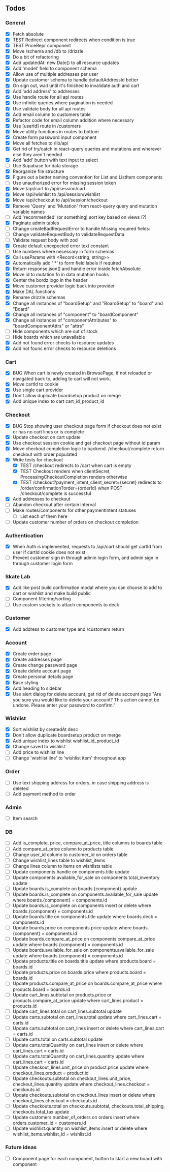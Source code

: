 ## Todos

### General

-   [x] Fetch absolute
-   [x] TEST Redirect component redirects when condition is true
-   [x] TEST PriceRepr component
-   [x] Move /schema and /db to /drizzle
-   [x] Do a bit of refactoring
-   [x] Add updatedAt: new Date() to all resource updates
-   [x] Add 'model' field to component schema
-   [x] Allow use of multiple addresses per user
-   [x] Update customer schema to handle defaultAddressId better
-   [x] On sign out, wait until it's finished to invalidate auth and cart
-   [x] Add 'add address' to addresses
-   [x] Use handle route for all api routes
-   [x] Use infinite queries where pagination is needed
-   [x] Use validate body for all api routes
-   [x] Add email column to customers table
-   [x] Refactor code for email column addition where necessary
-   [x] Use [userId] route in /customers
-   [x] Move utility functions in routes to bottom
-   [x] Create form password input component
-   [x] Move all fetches to /lib/api
-   [x] Get rid of try/catch in react-query queries and mutations and wherever else they aren't needed
-   [x] Add 'add' button with text input to select
-   [ ] Use Supabase for data storage
-   [x] Reorganize file structure
-   [x] Figure out a better naming convention for List and ListItem components
-   [ ] Use unauthorized error for missing session token
-   [x] Move /api/cart to /api/session/cart
-   [x] Move /api/wishlist to /api/session/wishlist
-   [x] Move /api/checkout to /api/session/checkout
-   [x] Remove 'Query' and 'Mutation' from react-query query and mutation variable names
-   [ ] Add 'recommended' (or something) sort key based on views (?)
-   [x] Paginate admin tables
-   [ ] Change createBadRequestError to handle Missing required fields:
-   [ ] Change validateRequestBody to validateRequestData
-   [ ] Validate request body with zod
-   [x] Create default unexpected error text constant
-   [ ] Use numbers where necessary in form schemas
-   [x] Call useParams with <Record<string, string>>
-   [x] Automatically add ' \*' to form field labels if required
-   [x] Return response.json() and handle error inside fetchAbsolute
-   [x] Move id to mutation fn in data mutation hooks
-   [x] Center the bordz logo in the header
-   [x] Move customer provider logic back into provider
-   [x] Make DAL functions
-   [x] Rename drizzle schemas
-   [x] Change all instances of "boardSetup" and "BoardSetup" to "board" and "Board"
-   [x] Change all instances of "component" to "boardComponent"
-   [x] Change all instances of "componentAttributes" to "boardComponentAttrs" or "attrs"
-   [ ] Hide components which are out of stock
-   [ ] Hide boards which are unavailable
-   [x] Add not found error checks to resource updates
-   [x] Add not founc error checks to resource deletions

### Cart

-   [x] BUG When cart is newly created in BrowsePage, if not reloaded or navigated back to, adding to cart will not work.
-   [x] Move cartId to cookie
-   [x] Use single cart provider
-   [x] Don't allow duplicate boardsetup product on merge
-   [x] Add unique index to cart cart_id_product_id

### Checkout

-   [x] BUG Stop showing user checkout page form if checkout does not exist or has no cart lines or is complete
-   [x] Update checkout on cart update
-   [x] Use checkout session cookie and get checkout page without id param
-   [x] Move checkout completion logic to backend. /checkout/complete return checkout with order populated
-   [x] Write tests for checkout
    -   [x] TEST /checkout redirects to /cart when cart is empty
    -   [x] TEST Checkout renders when clientSecret, ProcessingCheckoutCompletion renders otherwise
    -   [x] TEST /checkout?payment_intent_client_secret={secret} redirects to /order/confirmation?order={orderId} when POST /checkout/complete is successful
-   [x] Add addresses to checkout
-   [ ] Abandon checkout after certain interval
-   [ ] Make routes/components for other paymentIntent statuses
    -   [ ] List each of them here
-   [ ] Update customer number of orders on checkout completion

### Authentication

-   [x] When Auth is implemented, requests to /api/cart should get cartId from user if cartId cookie does not exist
-   [ ] Prevent customer sign in through admin login form, and admin sign in through customer login form

### Skate Lab

-   [x] Add like post build confirmation modal where you can choose to add to cart or wishlist and make build public
-   [ ] Component filtering/sorting
-   [ ] Use custom sockets to attach components to deck

### Customer

-   [x] Add address to customer type and /customers return

### Account

-   [x] Create order page
-   [x] Create addresses page
-   [x] Create change password page
-   [x] Create delete account page
-   [x] Create personal details page
-   [x] Base styling
-   [x] Add heading to sidebar
-   [x] Use alert dialog for delete account, get rid of delete account page "Are you sure you would like to delete your account? This action cannot be undone. Please enter your password to confirm."

### Wishlist

-   [x] Sort wishlist by createdAt desc
-   [x] Don't allow duplicate boardsetup product on merge
-   [x] Add unique index to wishlist wishlist_id_product_id
-   [x] Change saved to wishlist
-   [ ] Add price to wishlist line
-   [ ] Change 'wishlist line' to 'wishlist item' throughout app

### Order

-   [ ] Use text shipping address for orders, in case shipping address is deleted
-   [ ] Add payment method to order

### Admin

-   [ ] Item search

### DB

-   [ ] Add is_complete, price, compare_at_price, title columns to boards table
-   [ ] Add compare_at_price column to products table
-   [ ] Change user_id column to customer_id on orders table
-   [ ] Change wishlist_lines table to wishlist_items
-   [ ] Change lines column to items on wishlists table
-   [ ] Update components.handle on components.title update
-   [ ] Update components.available_for_sale on components.total_inventory update
-   [ ] Update boards.is_complete on boards.{component} update
-   [ ] Update boards.is_complete on components.available_for_sale update where boards.{component} = components.id
-   [ ] Update boards.is_complete on components insert or delete where boards.{component} = components.id
-   [ ] Update boards.title on components.title update where boards.deck = components.id
-   [ ] Update boards.price on components.price update where boards.{component} = components.id
-   [ ] Update boards.compare_at_price on components.compare_at_price update where boards.{component} = components.id
-   [ ] Update boards.available_for_sale on components.available_for_sale update where boards.{component} = components.id
-   [ ] Update products.title on boards.title update where products.board = boards.id
-   [ ] Update products.price on boards.price where products.board = boards.id
-   [ ] Update products.compare_at_price on boards.compare_at_price where products.board = boards.id
-   [ ] Update cart_lines.subtotal on products.price or products.compare_at_price update where cart_lines.product = products.id
-   [ ] Update cart_lines.total on cart_lines.subtotal update
-   [ ] Update carts.subtotal on cart_lines.total update where cart_lines.cart = carts.id
-   [ ] Update carts.subtotal on cart_lines insert or delete where cart_lines.cart = carts.id
-   [ ] Update carts.total on carts.subtotal update
-   [ ] Update carts.totalQuantity on cart_lines insert or delete where cart_lines.cart = carts.id
-   [ ] Update carts.totalQuantity on cart_lines.quantity update where cart_lines.cart = carts.id
-   [ ] Update checkout_lines.unit_price on product.price update where checkout_lines.product = product.id
-   [ ] Update checkouts.subtotal on checkout_lines.unit_price, checkout_lines.quantity update where checkout_lines.checkout = checkouts.id
-   [ ] Update checkouts.subtotal on checkout_lines insert or delete where checkout_lines.checkout = checkouts.id
-   [ ] Update checkouts.total on checkouts.subtotal, checkouts.total_shipping, checkouts.total_tax update
-   [ ] Update customers.number_of_orders on orders insert where orders.customer_id = customers.id
-   [ ] Update wishlist.quantity on wishlist_items insert or delete where wishlist_items.wishlist_id = wishlist.id

### Future ideas

-   [ ] Component page for each component, button to start a new board with component
